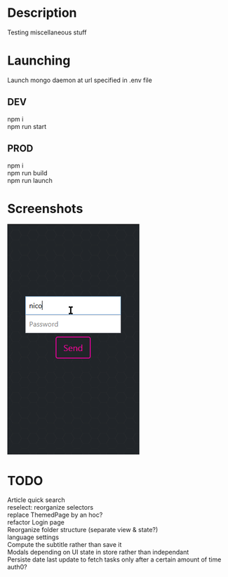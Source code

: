 # Description
Testing miscellaneous stuff

# Launching
Launch mongo daemon at url specified in .env file

## DEV
npm i<br/>
npm run start

## PROD
npm i<br/>
npm run build<br/>
npm run launch

# Screenshots
![alt text](/docs/test.gif)

# TODO
Article quick search<br/>
reselect: reorganize selectors<br/>
replace ThemedPage by an hoc?<br/>
refactor Login page<br/>
Reorganize folder structure (separate view & state?)<br/>
language settings<br/>
Compute the subtitle rather than save it<br/>
Modals depending on UI state in store rather than independant<br/>
Persiste date last update to fetch tasks only after a certain amount of time<br/>
auth0?
